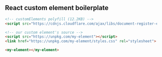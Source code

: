 ## React custom element boilerplate

```html
<!-- customElements polyfill (12.2KB) -->
<script src="https://cdnjs.cloudflare.com/ajax/libs/document-register-element/1.1.1/document-register-element.js"></script>
```

```html
<!-- our custom element's source -->
<script src="https://unpkg.com/my-element"></script>
<link href="https://unpkg.com/my-element/styles.css" rel="stylesheet">
```

```html
<my-element></my-element>
```
